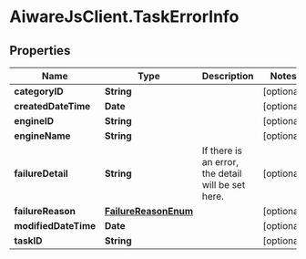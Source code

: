 # AiwareJsClient.TaskErrorInfo

## Properties

Name | Type | Description | Notes
------------ | ------------- | ------------- | -------------
**categoryID** | **String** |  | [optional] 
**createdDateTime** | **Date** |  | [optional] 
**engineID** | **String** |  | [optional] 
**engineName** | **String** |  | [optional] 
**failureDetail** | **String** | If there is an error, the detail will be set here. | [optional] 
**failureReason** | [**FailureReasonEnum**](FailureReasonEnum.md) |  | [optional] 
**modifiedDateTime** | **Date** |  | [optional] 
**taskID** | **String** |  | [optional] 


